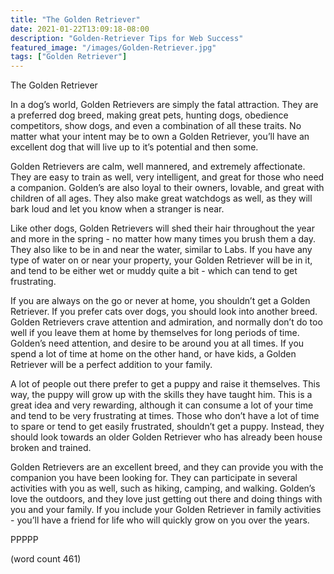 ```yaml
---
title: "The Golden Retriever"
date: 2021-01-22T13:09:18-08:00
description: "Golden-Retriever Tips for Web Success"
featured_image: "/images/Golden-Retriever.jpg"
tags: ["Golden Retriever"]
---
```


The Golden Retriever

In a dog’s world, Golden Retrievers are simply the fatal attraction. They are a preferred dog breed, making great pets, hunting dogs, obedience competitors, show dogs, and even a combination of all these traits.  No matter what your intent may be to own a Golden Retriever, you’ll have an excellent dog that will live up to it’s potential and then some.

Golden Retrievers are calm, well mannered, and extremely affectionate.  They are easy to train as well, very intelligent, and great for those who need a companion.  Golden’s are also loyal to their owners, lovable, and great with children of all ages.  They also make great watchdogs as well, as they will bark loud and let you know when a stranger is near.

Like other dogs, Golden Retrievers will shed their hair throughout the year and more in the spring - no matter how many times you brush them a day.  They also like to be in and near the water, similar to Labs.  If you have any type of water on or near your property, your Golden Retriever will be in it, and tend to be either wet or muddy quite a bit - which can tend to get frustrating.

If you are always on the go or never at home, you shouldn’t get a Golden Retriever.  If you prefer cats over dogs, you should look into another breed.  Golden Retrievers crave attention and admiration, and normally don’t do too well if you leave them at home by themselves for long periods of time.  Golden’s need attention, and desire to be around you at all times. If you spend a lot of time at home on the other hand, or have kids, a Golden Retriever will be a perfect addition to your family.

A lot of people out there prefer to get a puppy and raise it themselves.  This way, the puppy will grow up with the skills they have taught him. This is a great idea and very rewarding, although it can consume a lot of your time and tend to be very frustrating at times.  Those who don’t have a lot of time to spare or tend to get easily frustrated, shouldn’t get a puppy.  Instead, they should look towards an older Golden Retriever who has already been house broken and trained.

Golden Retrievers are an excellent breed, and they can provide you with the companion you have been looking for.  They can participate in several activities with you as well, such as hiking, camping, and walking.  Golden’s love the outdoors, and they love just getting out there and doing things with you and your family.  If you include your Golden Retriever in family activities - you’ll have a friend for life who will quickly grow on you over the years.

PPPPP

(word count 461)
